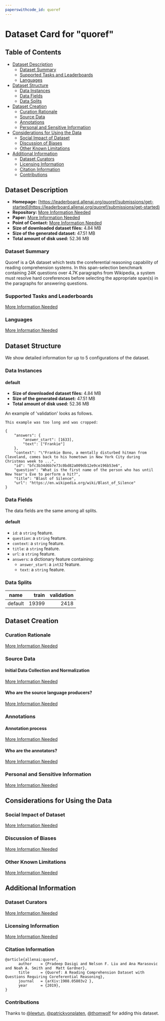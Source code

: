 ```yaml
---
paperswithcode_id: quoref
---
```


# Dataset Card for "quoref"

## Table of Contents
- [Dataset Description](#dataset-description)
  - [Dataset Summary](#dataset-summary)
  - [Supported Tasks and Leaderboards](#supported-tasks-and-leaderboards)
  - [Languages](#languages)
- [Dataset Structure](#dataset-structure)
  - [Data Instances](#data-instances)
  - [Data Fields](#data-fields)
  - [Data Splits](#data-splits)
- [Dataset Creation](#dataset-creation)
  - [Curation Rationale](#curation-rationale)
  - [Source Data](#source-data)
  - [Annotations](#annotations)
  - [Personal and Sensitive Information](#personal-and-sensitive-information)
- [Considerations for Using the Data](#considerations-for-using-the-data)
  - [Social Impact of Dataset](#social-impact-of-dataset)
  - [Discussion of Biases](#discussion-of-biases)
  - [Other Known Limitations](#other-known-limitations)
- [Additional Information](#additional-information)
  - [Dataset Curators](#dataset-curators)
  - [Licensing Information](#licensing-information)
  - [Citation Information](#citation-information)
  - [Contributions](#contributions)

## Dataset Description

- **Homepage:** [https://leaderboard.allenai.org/quoref/submissions/get-started](https://leaderboard.allenai.org/quoref/submissions/get-started)
- **Repository:** [More Information Needed](https://github.com/huggingface/datasets/blob/master/CONTRIBUTING.md#how-to-contribute-to-the-dataset-cards)
- **Paper:** [More Information Needed](https://github.com/huggingface/datasets/blob/master/CONTRIBUTING.md#how-to-contribute-to-the-dataset-cards)
- **Point of Contact:** [More Information Needed](https://github.com/huggingface/datasets/blob/master/CONTRIBUTING.md#how-to-contribute-to-the-dataset-cards)
- **Size of downloaded dataset files:** 4.84 MB
- **Size of the generated dataset:** 47.51 MB
- **Total amount of disk used:** 52.36 MB

### Dataset Summary

Quoref is a QA dataset which tests the coreferential reasoning capability of reading comprehension systems. In this
span-selection benchmark containing 24K questions over 4.7K paragraphs from Wikipedia, a system must resolve hard
coreferences before selecting the appropriate span(s) in the paragraphs for answering questions.

### Supported Tasks and Leaderboards

[More Information Needed](https://github.com/huggingface/datasets/blob/master/CONTRIBUTING.md#how-to-contribute-to-the-dataset-cards)

### Languages

[More Information Needed](https://github.com/huggingface/datasets/blob/master/CONTRIBUTING.md#how-to-contribute-to-the-dataset-cards)

## Dataset Structure

We show detailed information for up to 5 configurations of the dataset.

### Data Instances

#### default

- **Size of downloaded dataset files:** 4.84 MB
- **Size of the generated dataset:** 47.51 MB
- **Total amount of disk used:** 52.36 MB

An example of 'validation' looks as follows.
```
This example was too long and was cropped:

{
    "answers": {
        "answer_start": [1633],
        "text": ["Frankie"]
    },
    "context": "\"Frankie Bono, a mentally disturbed hitman from Cleveland, comes back to his hometown in New York City during Christmas week to ...",
    "id": "bfc3b34d6b7e73c0bd82a009db12e9ce196b53e6",
    "question": "What is the first name of the person who has until New Year's Eve to perform a hit?",
    "title": "Blast of Silence",
    "url": "https://en.wikipedia.org/wiki/Blast_of_Silence"
}
```

### Data Fields

The data fields are the same among all splits.

#### default
- `id`: a `string` feature.
- `question`: a `string` feature.
- `context`: a `string` feature.
- `title`: a `string` feature.
- `url`: a `string` feature.
- `answers`: a dictionary feature containing:
  - `answer_start`: a `int32` feature.
  - `text`: a `string` feature.

### Data Splits

| name  |train|validation|
|-------|----:|---------:|
|default|19399|      2418|

## Dataset Creation

### Curation Rationale

[More Information Needed](https://github.com/huggingface/datasets/blob/master/CONTRIBUTING.md#how-to-contribute-to-the-dataset-cards)

### Source Data

#### Initial Data Collection and Normalization

[More Information Needed](https://github.com/huggingface/datasets/blob/master/CONTRIBUTING.md#how-to-contribute-to-the-dataset-cards)

#### Who are the source language producers?

[More Information Needed](https://github.com/huggingface/datasets/blob/master/CONTRIBUTING.md#how-to-contribute-to-the-dataset-cards)

### Annotations

#### Annotation process

[More Information Needed](https://github.com/huggingface/datasets/blob/master/CONTRIBUTING.md#how-to-contribute-to-the-dataset-cards)

#### Who are the annotators?

[More Information Needed](https://github.com/huggingface/datasets/blob/master/CONTRIBUTING.md#how-to-contribute-to-the-dataset-cards)

### Personal and Sensitive Information

[More Information Needed](https://github.com/huggingface/datasets/blob/master/CONTRIBUTING.md#how-to-contribute-to-the-dataset-cards)

## Considerations for Using the Data

### Social Impact of Dataset

[More Information Needed](https://github.com/huggingface/datasets/blob/master/CONTRIBUTING.md#how-to-contribute-to-the-dataset-cards)

### Discussion of Biases

[More Information Needed](https://github.com/huggingface/datasets/blob/master/CONTRIBUTING.md#how-to-contribute-to-the-dataset-cards)

### Other Known Limitations

[More Information Needed](https://github.com/huggingface/datasets/blob/master/CONTRIBUTING.md#how-to-contribute-to-the-dataset-cards)

## Additional Information

### Dataset Curators

[More Information Needed](https://github.com/huggingface/datasets/blob/master/CONTRIBUTING.md#how-to-contribute-to-the-dataset-cards)

### Licensing Information

[More Information Needed](https://github.com/huggingface/datasets/blob/master/CONTRIBUTING.md#how-to-contribute-to-the-dataset-cards)

### Citation Information

```
@article{allenai:quoref,
      author    = {Pradeep Dasigi and Nelson F. Liu and Ana Marasovic and Noah A. Smith and  Matt Gardner},
      title     = {Quoref: A Reading Comprehension Dataset with Questions Requiring Coreferential Reasoning},
      journal   = {arXiv:1908.05803v2 },
      year      = {2019},
}

```


### Contributions

Thanks to [@lewtun](https://github.com/lewtun), [@patrickvonplaten](https://github.com/patrickvonplaten), [@thomwolf](https://github.com/thomwolf) for adding this dataset.